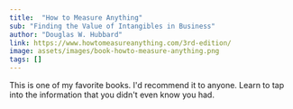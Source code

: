 ```yaml
---
title:  "How to Measure Anything"
sub: "Finding the Value of Intangibles in Business"
author: "Douglas W. Hubbard" 
link: https://www.howtomeasureanything.com/3rd-edition/
image: assets/images/book-howto-measure-anything.png
tags: []
---
```


This is one of my favorite books.  I'd recommend it to anyone.  Learn to tap into the information that you didn't even know you had.  
